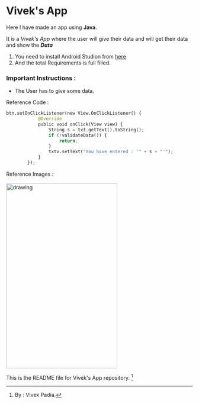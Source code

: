# Vivek's App

Here I have made an app using **Java**. 

It is a *Vivek's App* where the user will give their data and will get their data and show the **_Data_** 

1. You need to install Android Studion from [here](https://www.python.org/downloads/)
3. And the total Requirements is full filled.

### Important Instructions :

* The User has to give some data.

Reference Code : 
```python
btn.setOnClickListener(new View.OnClickListener() {
            @Override
            public void onClick(View view) {
                String s = txt.getText().toString();
                if (!validateData()) {
                    return;
                }
                txtv.setText("You have entered : '" + s + "'");
            }
        });
```

Reference Images : <br>
	<br><img src="app/src/main/res/drawable/ss.jpg" alt="drawing" width="300" height="500"/>

This is the README file for Vivek's App repository. [^1]

[^1]: By : Vivek Padia.
